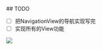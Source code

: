 ﻿﻿## TODO
- [ ] 把NavigationView的导航实现写完
- [ ] 实现所有的View功能

![](D:\大学文件\ST_Laucher\ST_Lc2\ST_Lc2\markdown_img\无标题.png)